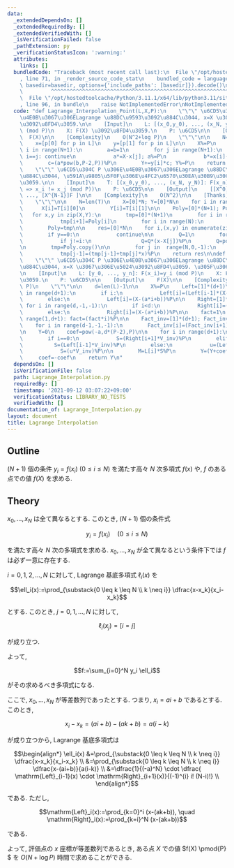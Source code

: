 ```yaml
---
data:
  _extendedDependsOn: []
  _extendedRequiredBy: []
  _extendedVerifiedWith: []
  _isVerificationFailed: false
  _pathExtension: py
  _verificationStatusIcon: ':warning:'
  attributes:
    links: []
  bundledCode: "Traceback (most recent call last):\n  File \"/opt/hostedtoolcache/Python/3.11.1/x64/lib/python3.11/site-packages/onlinejudge_verify/documentation/build.py\"\
    , line 71, in _render_source_code_stat\n    bundled_code = language.bundle(stat.path,\
    \ basedir=basedir, options={'include_paths': [basedir]}).decode()\n          \
    \         ^^^^^^^^^^^^^^^^^^^^^^^^^^^^^^^^^^^^^^^^^^^^^^^^^^^^^^^^^^^^^^^^^^^^^^^^^^^^^^^^^\n\
    \  File \"/opt/hostedtoolcache/Python/3.11.1/x64/lib/python3.11/site-packages/onlinejudge_verify/languages/python.py\"\
    , line 96, in bundle\n    raise NotImplementedError\nNotImplementedError\n"
  code: "def Lagrange_Interpolation_Point(L,X,P):\n    \"\"\" \u6CD5\u304C P \u306E\
    \u4E0B\u3067\u306ELagrange \u88DC\u9593\u3092\u884C\u3044, x=X \u3067\u306E\u5024\
    \u3092\u8FD4\u3059.\n\n    [Input]\n    L: [(x_0,y_0), ..., (x_N, y_N)]: F(x_i)=y_i\
    \ (mod P)\n    X: F(X) \u3092\u8FD4\u3059.\n    P: \u6CD5\n\n    [Output]\n  \
    \  F(X)\n\n    [Complexity]\n    O(N^2+log P)\n    \"\"\"\n\n    N=len(L)-1\n\n\
    \    x=[p[0] for p in L]\n    y=[p[1] for p in L]\n\n    X%=P\n    Y=0\n    for\
    \ i in range(N+1):\n        a=b=1\n        for j in range(N+1):\n            if\
    \ i==j: continue\n            a*=X-x[j]; a%=P\n            b*=x[i]-x[j]; b%=P\n\
    \        c=(a*pow(b,P-2,P))%P\n        Y+=y[i]*c; Y%=P\n    return Y\n\ndef Lagrange_Interpolation_Polynomial(T,P):\n\
    \    \"\"\" \u6CD5\u304C P \u306E\u4E0B\u3067\u306ELagrange \u88DC\u9593\u3092\
    \u884C\u3044, \u591A\u9805\u5F0F\u306E\u4FC2\u6570\u30EA\u30B9\u30C8\u3092\u8FD4\
    \u3059.\n\n    [Input]\n    T: [(x_0,y_0), ..., (x_N, y_N)]: F(x_n)=y_n  (i !=j\
    \ => x_i != x_j (mod P))\n    P: \u6CD5\n\n    [Output]\n    [[X^0]F, [X^1]F,\
    \ ..., [X^{N-1}]F ]\n\n    [Complexity]\n    O(N^2)\n\n    [Thanks]\n    hamayanhamayan\n\
    \    \"\"\"\n\n    N=len(T)\n    X=[0]*N; Y=[0]*N\n    for i in range(N):\n  \
    \      X[i]=T[i][0]\n        Y[i]=T[i][1]\n\n    Poly=[0]*(N+1); Poly[0]=1\n \
    \   for x,y in zip(X,Y):\n        tmp=[0]*(N+1)\n        for i in range(N):\n\
    \            tmp[i+1]=Poly[i]\n        for i in range(N):\n            tmp[i]=(tmp[i]-x*Poly[i])%P\n\
    \        Poly=tmp\n\n    res=[0]*N\n    for i,(x,y) in enumerate(zip(X,Y)):\n\
    \        if y==0:\n            continue\n\n        Q=1\n        for j in range(N):\n\
    \            if j!=i:\n                Q=Q*(x-X[j])%P\n        Q=pow(Q,P-2,P)\n\
    \n        tmp=Poly.copy()\n\n        for j in  range(N,0,-1):\n            res[j-1]=(res[j-1]+(tmp[j]*Q)%P*y)%P\n\
    \            tmp[j-1]=(tmp[j-1]+tmp[j]*x)%P\n    return res\n\ndef Lagrange_Interpolation_Point_Arithmetic(L,a,b,X,P):\n\
    \    \"\"\" \u6CD5\u304C P \u306E\u4E0B\u3067\u306ELagrange \u88DC\u9593\u3092\
    \u884C\u3044, x=X \u3067\u306E\u5024\u3092\u8FD4\u3059. \u305F\u3060\u3057, x_i=ai+b\n\
    \n    [Input]\n    L: [y_0, ..., y_n]: F(x_i)=y_i (mod P)\n    X: F(X) \u3092\u8FD4\
    \u3059.\n    P: \u6CD5\n\n    [Output]\n    F(X)\n\n    [Complexity]\n    O(N+log\
    \ P)\n    \"\"\"\n\n    d=len(L)-1\n\n    X%=P\n    Left=[1]*(d+1)\n    for i\
    \ in range(d+1):\n        if i:\n            Left[i]=(Left[i-1]*(X-(a*i+b)))%P\n\
    \        else:\n            Left[i]=(X-(a*i+b))%P\n\n    Right=[1]*(d+1)\n   \
    \ for i in range(d,-1,-1):\n        if i<d:\n            Right[i]=(Right[i+1]*(X-(a*i+b)))%P\n\
    \        else:\n            Right[i]=(X-(a*i+b))%P\n\n    fact=1\n    for i in\
    \ range(1,d+1): fact=(fact*i)%P\n\n    Fact_inv=[1]*(d+1); Fact_inv[-1]=pow(fact,P-2,P)\n\
    \    for i in range(d-1,-1,-1):\n        Fact_inv[i]=(Fact_inv[i+1]*(i+1))%P\n\
    \n    Y=0\n    coef=pow(-a,d*(P-2),P)\n\n    for i in range(d+1):\n        V_inv=(Fact_inv[i]*Fact_inv[d-i])%P\n\
    \        if i==0:\n            S=(Right[i+1]*V_inv)%P\n        elif i==d:\n  \
    \          S=(Left[i-1]*V_inv)%P\n        else:\n            u=(Left[i-1]*Right[i+1])%P\n\
    \            S=(u*V_inv)%P\n\n        M=L[i]*S%P\n        Y=(Y+coef*M)%P\n   \
    \     coef=-coef\n    return Y\n"
  dependsOn: []
  isVerificationFile: false
  path: Lagrange_Interpolation.py
  requiredBy: []
  timestamp: '2021-09-12 03:07:22+09:00'
  verificationStatus: LIBRARY_NO_TESTS
  verifiedWith: []
documentation_of: Lagrange_Interpolation.py
layout: document
title: Lagrange Interpolation
---
```


## Outline

$(N+1)$ 個の条件 $y_i=f(x_i)$ $(0 \leq i \leq N)$ を満たす高々 $N$ 次多項式 $f(x)$ や, $f$ のある点での値 $f(X)$ を求める.

## Theory

$x_0, \dots, x_N$ は全て異なるとする. このとき, $(N+1)$ 個の条件式

$$y_i=f(x_i) \quad (0 \leq i\leq N)$$

を満たす高々 $N$ 次の多項式を求める. $x_0, \dots, x_N$ が全て異なるという条件下では $f$ は必ず一意に存在する.

$i=0,1,2, \dots, N$ に対して, Lagrange 基底多項式 $\ell_i(x)$ を

$$\ell_i(x):=\prod_{\substack{0 \leq k \leq N \\ k \neq i}} \dfrac{x-x_k}{x_i-x_k}$$

とする. このとき, $j=0,1, \dots, N$ に対して,

$$\ell_i(x_j)=[i=j]$$

が成り立つ.

よって,

$$f:=\sum_{i=0}^N y_i \ell_i$$

がその求めるべき多項式になる.

ここで, $x_0, \dots, x_N$ が等差数列であったとする. つまり, $x_i=ai+b$ であるとする. このとき,

$$x_i-x_k=(ai+b)-(ak+b)=a(i-k)$$

が成り立つから, Lagrange 基底多項式は

$$\begin{align*}
\ell_i(x)
&=\prod_{\substack{0 \leq k \leq N \\ k \neq i}} \dfrac{x-x_k}{x_i-x_k} \\
&=\prod_{\substack{0 \leq k \leq N \\ k \neq i}} \dfrac{x-(ai+b)}{a(i-k)} \\
&=\dfrac{1}{(-a)^N} \cdot \dfrac{ \mathrm{Left}_{i-1}(x) \cdot \mathrm{Right}_{i+1}(x)}{(-1)^{i} i! (N-i)!} \\
\end{align*}$$

である. ただし,

$$\mathrm{Left}_i(x):=\prod_{k=0}^i (x-(ak+b)), \quad \mathrm{Right}_i(x):=\prod_{k=i}^N (x-(ak+b))$$

である.

よって, 評価点の $x$ 座標が等差数列であるとき, ある点 $X$ での値 $f(X) \pmod{P} $ を $O(N+\log P)$ 時間で求めることができる.
